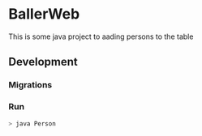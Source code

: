 # BallerWeb

This is some java project to aading persons to the table

## Development

### Migrations


### Run

```bash
> java Person
```
